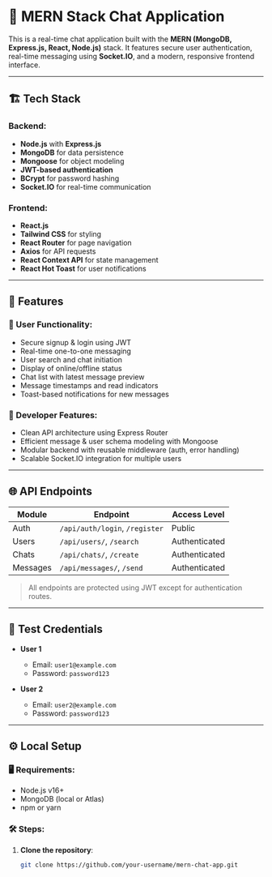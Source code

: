 # 💬 MERN Stack Chat Application

This is a real-time chat application built with the **MERN (MongoDB, Express.js, React, Node.js)** stack. It features secure user authentication, real-time messaging using **Socket.IO**, and a modern, responsive frontend interface.

---

## 🏗️ Tech Stack

### Backend:
- **Node.js** with **Express.js**
- **MongoDB** for data persistence
- **Mongoose** for object modeling
- **JWT-based authentication**
- **BCrypt** for password hashing
- **Socket.IO** for real-time communication

### Frontend:
- **React.js**
- **Tailwind CSS** for styling
- **React Router** for page navigation
- **Axios** for API requests
- **React Context API** for state management
- **React Hot Toast** for user notifications

---

## 🚀 Features

### 👤 User Functionality:
- Secure signup & login using JWT
- Real-time one-to-one messaging
- User search and chat initiation
- Display of online/offline status
- Chat list with latest message preview
- Message timestamps and read indicators
- Toast-based notifications for new messages

### 🧰 Developer Features:
- Clean API architecture using Express Router
- Efficient message & user schema modeling with Mongoose
- Modular backend with reusable middleware (auth, error handling)
- Scalable Socket.IO integration for multiple users

---

## 🌐 API Endpoints

| Module       | Endpoint                      | Access Level   |
|--------------|-------------------------------|----------------|
| Auth         | `/api/auth/login`, `/register`| Public         |
| Users        | `/api/users/`, `/search`      | Authenticated  |
| Chats        | `/api/chats/`, `/create`      | Authenticated  |
| Messages     | `/api/messages/`, `/send`     | Authenticated  |

> All endpoints are protected using JWT except for authentication routes.

---

## 🧪 Test Credentials

- **User 1**
  - Email: `user1@example.com`
  - Password: `password123`

- **User 2**
  - Email: `user2@example.com`
  - Password: `password123`

---

## ⚙️ Local Setup

### 🖥️ Requirements:
- Node.js v16+
- MongoDB (local or Atlas)
- npm or yarn

### 🛠️ Steps:
1. **Clone the repository**:
   ```bash
   git clone https://github.com/your-username/mern-chat-app.git
